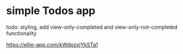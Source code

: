 # simple Todos app

todo: styling, add view-only-completed and view-only-not-completed functionality

https://ellie-app.com/kWdpzxjYkSTa1
